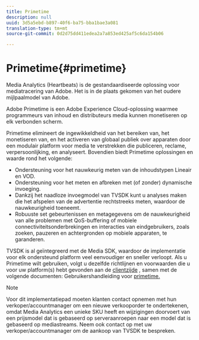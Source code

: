 ```yaml
---
title: Primetime
description: null
uuid: 3d5a5ebd-b897-40f6-ba75-bba1bae3a081
translation-type: tm+mt
source-git-commit: 0d2d75dd411edea2a7a853ed425af5c6da154b06

---
```



# Primetime{#primetime}

Media Analytics (Heartbeats) is de gestandaardiseerde oplossing voor mediatracering van Adobe. Het is in de plaats gekomen van het oudere mijlpaalmodel van Adobe.

Adobe Primetime is een Adobe Experience Cloud-oplossing waarmee programmeurs van inhoud en distributeurs media kunnen monetiseren op elk verbonden scherm.

Primetime elimineert de ingewikkeldheid van het bereiken van, het monetiseren van, en het activeren van globaal publiek over apparaten door een modulair platform voor media te verstrekken die publiceren, reclame, verpersoonlijking, en analyseert. Bovendien biedt Primetime oplossingen en waarde rond het volgende:

* Ondersteuning voor het nauwkeurig meten van de inhoudstypen Lineair en VOD.
* Ondersteuning voor het meten en afbreken met (of zonder) dynamische invoeging.
* Dankzij het naadloze invoegmodel van TVSDK kunt u analyses maken die het afspelen van de advertentie rechtstreeks meten, waardoor de nauwkeurigheid toeneemt.
* Robuuste set gebeurtenissen en metagegevens om de nauwkeurigheid van alle problemen met QoS-buffering of mobiele connectiviteitsonderbrekingen en interacties van eindgebruikers, zoals zoeken, pauzeren en achtergronden op mobiele apparaten, te garanderen.
<!--
* Integrated support for Nielsen DTVR (linear) with ID3 metadata and DCR with CMS metadata.
-->

TVSDK is al geïntegreerd met de Media SDK, waardoor de implementatie voor elk ondersteund platform veel eenvoudiger en sneller verloopt. <!--Primetime also supports the partnership with Nielsen.--> Als u Primetime wilt gebruiken, volgt u dezelfde richtlijnen en voorwaarden die u voor uw platform(s) hebt gevonden aan de [clientzijde](/help/intro-to-ava/implementation-paths/client-side-path.md) , samen met de volgende documenten: Gebruikershandleiding voor [primetime.](https://helpx.adobe.com/primetime/user-guide.html)

>[!NOTE]
>
>Voor dit implementatiepad moeten klanten contact opnemen met hun verkoper/accountmanager om een nieuwe verkooporder te ondertekenen, omdat Media Analytics een unieke SKU heeft en wijzigingen doorvoert van een prijsmodel dat is gebaseerd op serveraanroepen naar een model dat is gebaseerd op mediastreams. Neem ook contact op met uw verkoper/accountmanager om de aankoop van TVSDK te bespreken.
